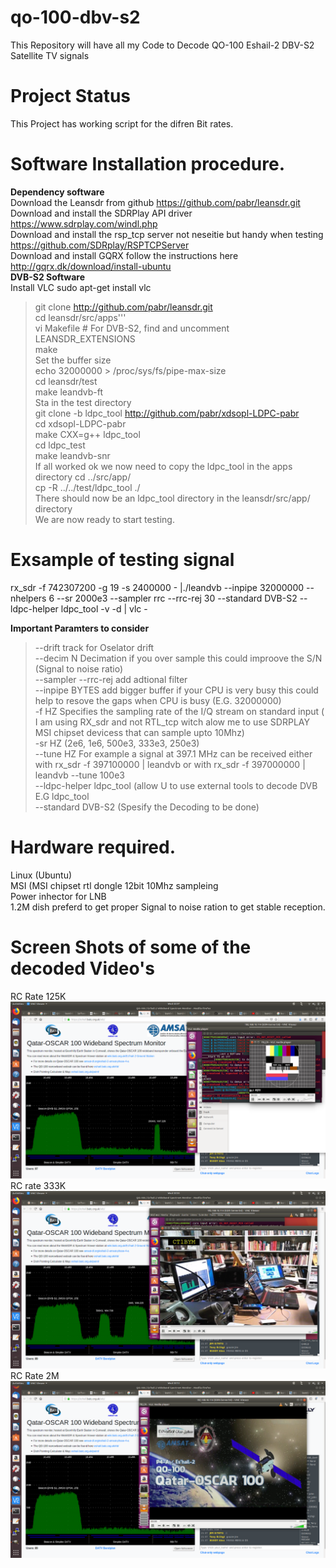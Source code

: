 # qo-100-dbv-s2
This Repository will have all my Code to Decode QO-100  Eshail-2 DBV-S2 Satellite TV signals<br>
# Project Status
This Project has working script for the difren Bit rates.
# Software Installation procedure.
<b>Dependency software</b><br>
Download the Leansdr from github https://github.com/pabr/leansdr.git<br>
Download and install the SDRPlay API driver https://www.sdrplay.com/windl.php<br>
Download and install the rsp_tcp server not neseitie but handy when testing  https://github.com/SDRplay/RSPTCPServer<br>
Download and install GQRX follow the instructions here http://gqrx.dk/download/install-ubuntu<br>
<b>DVB-S2 Software</b><br>
Install VLC sudo apt-get install vlc<br>
>git clone http://github.com/pabr/leansdr.git<br>
>cd leansdr/src/apps'''<br>
vi Makefile  # For DVB-S2, find and uncomment LEANSDR_EXTENSIONS<br>
make<br>
Set the buffer size<br>
echo 32000000 > /proc/sys/fs/pipe-max-size<br>
cd leansdr/test<br>
make leandvb-ft<br>
Sta in the test directory<br>
git clone -b ldpc_tool http://github.com/pabr/xdsopl-LDPC-pabr<br>
cd xdsopl-LDPC-pabr<br>
make CXX=g++ ldpc_tool<br>
cd ldpc_test<br>
make leandvb-snr<br>
If all worked ok we now need to copy the ldpc_tool in the apps directory
cd ../src/app/<br>
cp -R ../../test/ldpc_tool ./<br>
There should now be an ldpc_tool directory in the leansdr/src/app/ directory<br>
We are now ready to start testing.<br>

# Exsample of testing signal
rx_sdr -f 742307200 -g 19 -s 2400000 - |./leandvb --inpipe 32000000 --nhelpers 6 --sr 2000e3 --sampler rrc --rrc-rej 30 --standard DVB-S2 --ldpc-helper ldpc_tool -v -d | vlc -

<b>Important Paramters to consider</b>
>--drift track for Oselator drift<br>
>--decim N  Decimation if you over sample this could improove the S/N (Signal to noise ratio)<br>
>--sampler --rrc-rej  add adtional filter <br>
>--inpipe BYTES add bigger buffer if your CPU is very busy this could help to resove the gaps when CPU is busy (E.G. 32000000) <br>
>-f HZ Specifies the sampling rate of the I/Q stream on standard input ( I am using RX_sdr and not RTL_tcp witch alow me to use SDRPLAY MSI chipset devicess that can sample upto 10Mhz)<br>
>-sr HZ (2e6, 1e6, 500e3, 333e3, 250e3)<br>
>--tune HZ For example a signal at 397.1 MHz can be received either with rx_sdr -f 397100000 | leandvb or with rx_sdr -f 397000000 | leandvb --tune 100e3<br>
>--ldpc-helper ldpc_tool (allow U to use external tools to decode DVB E.G ldpc_tool<br>
>--standard DVB-S2 (Spesify the Decoding to be done)<br>


# Hardware required.
Linux (Ubuntu)<br>
MSI (MSI chipset rtl dongle 12bit 10Mhz sampleing<br>
Power inhector  for LNB<br>
1.2M dish preferd to get proper Signal to noise ration to get stable reception.<br>

# Screen Shots of some of the decoded Video's
RC Rate 125K
![Alt text](qo-100_dbv_1.png?raw=true "DBV-S2")<br>
RC rate 333K<br>
![Alt text](qo-100_dbv_2.png?raw=true "DBV-S2")<br>
RC Rate 2M<br>
![Alt text](qo-100_dbv_3.png?raw=true "DBV-S2")<br>


